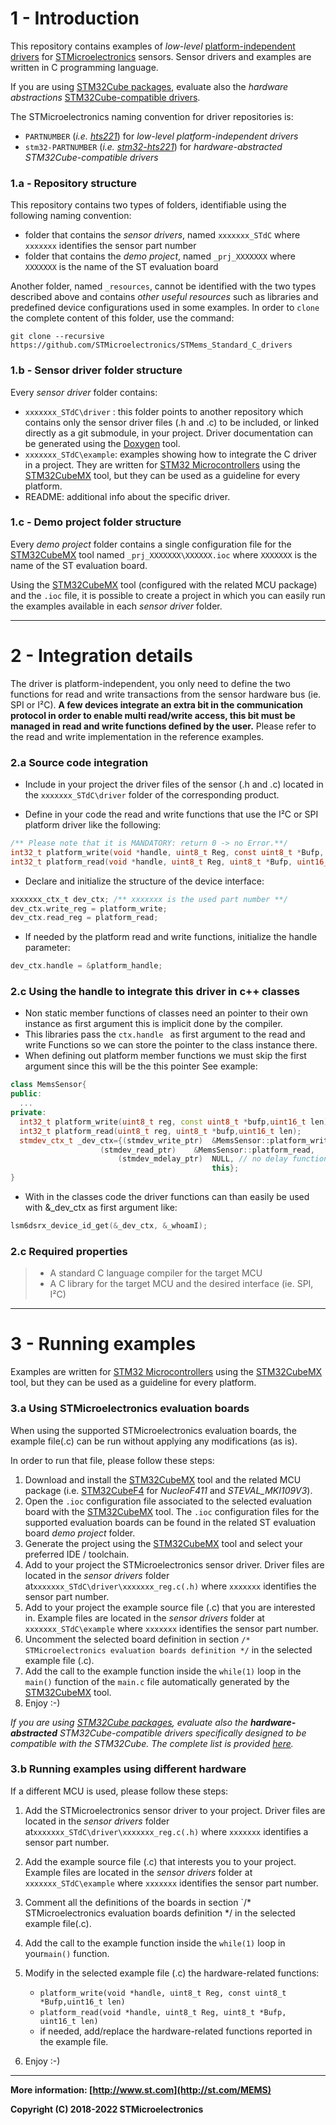 # 1 - Introduction

This repository contains examples of *low-level* [platform-independent drivers]( http://www.st.com/content/st_com/en/products/embedded-software/mems-and-sensors-software/drivers-for-mems/c-driver-mems.html ) for [STMicroelectronics](www.st.com/mems) sensors. Sensor drivers and examples are written in C programming language.

If you are using [STM32Cube packages](https://www.st.com/en/ecosystems/stm32cube.html), evaluate also the *hardware abstractions* [STM32Cube-compatible drivers](https://github.com/STMicroelectronics/STM32Cube_MCU_Overall_Offer/blob/master/README.md#stm32cube-bsp-components-drivers).

The STMicroelectronics naming convention for driver repositories is:
 - `PARTNUMBER` (*i.e. [hts221](https://github.com/STMicroelectronics/hts221)*) for *low-level platform-independent drivers*
 -  `stm32-PARTNUMBER` (*i.e. [stm32-hts221](https://github.com/STMicroelectronics/stm32-hts221)*) for *hardware-abstracted STM32Cube-compatible drivers*

### 1.a - Repository structure

This repository contains two types of folders, identifiable using the following naming convention:

- folder that contains the *sensor drivers*, named  `xxxxxxx_STdC` where  `xxxxxxx` identifies the sensor part number
- folder that contains the *demo project*, named  `_prj_XXXXXXX` where  `XXXXXXX` is the name of the ST evaluation board

Another folder, named  `_resources`,  cannot be identified with the two types described above and contains *other useful resources* such as libraries and predefined device configurations used in some examples. In order to `clone` the complete content of this folder, use the command:

```git
git clone --recursive https://github.com/STMicroelectronics/STMems_Standard_C_drivers
```

### 1.b - Sensor driver folder structure

Every *sensor driver* folder contains:

- `xxxxxxx_STdC\driver` : this folder points to another repository which contains only the sensor driver files (.h and .c) to be included, or linked directly as a git submodule, in your project. Driver documentation can be generated using the [Doxygen](http://www.doxygen.org/) tool.
- `xxxxxxx_STdC\example`:  examples showing how to integrate the C driver in a project. They are written for [STM32 Microcontrollers](https://www.st.com/en/microcontrollers.html) using the [STM32CubeMX](https://www.st.com/en/development-tools/stm32cubemx.html) tool, but they can be used as a guideline for every platform.
- README: additional info about the specific driver.

### 1.c - Demo project folder structure

Every *demo project* folder contains a single configuration file for the [STM32CubeMX](https://www.st.com/en/development-tools/stm32cubemx.html) tool named `_prj_XXXXXXX\XXXXXX.ioc` where  `XXXXXXX` is the name of the ST evaluation board.

Using the [STM32CubeMX](https://www.st.com/en/development-tools/stm32cubemx.html) tool (configured with the related MCU package) and the `.ioc` file, it is possible to create a project in which you can easily run the examples available in each *sensor driver* folder.

------

# 2 - Integration details
The driver is platform-independent, you only need to define the two functions for read and write transactions from the sensor hardware bus (ie. SPI or I²C). **A few devices integrate an extra bit in the communication protocol in order to enable multi read/write access, this bit must be managed in read and write functions defined by the user.** Please refer to the read and write implementation in the reference examples.

### 2.a Source code integration

- Include in your project the driver files of the sensor (.h and .c) located in the `xxxxxxx_STdC\driver` folder of the corresponding product.

- Define in your code the read and write functions that use the I²C or SPI platform driver like the following:

```c
/** Please note that it is MANDATORY: return 0 -> no Error.**/
int32_t platform_write(void *handle, uint8_t Reg, const uint8_t *Bufp, uint16_t len)
int32_t platform_read(void *handle, uint8_t Reg, uint8_t *Bufp, uint16_t len)
```

- Declare and initialize the structure of the device interface:

```c
xxxxxxx_ctx_t dev_ctx; /** xxxxxxx is the used part number **/
dev_ctx.write_reg = platform_write;
dev_ctx.read_reg = platform_read;
```

- If needed by the platform read and write functions, initialize the handle parameter:

```c
dev_ctx.handle = &platform_handle;
```
### 2.c Using the handle to integrate this driver in c++ classes

- Non static member functions of classes need an pointer to their own instance as first argument this is implicit done by the compiler.
- This libraries pass the ```ctx.handle ``` as first argument to the read and write Functions so we can store the pointer to the class instance there.
- When defining out platform member functions we must skip the first argument since this will be the this pointer
See example:

```c++
class MemsSensor{
public:
  ...
private:
  int32_t platform_write(uint8_t reg, const uint8_t *bufp,uint16_t len);
  int32_t platform_read(uint8_t reg, uint8_t *bufp,uint16_t len);
  stmdev_ctx_t _dev_ctx={(stmdev_write_ptr)  &MemsSensor::platform_write,
		  	  	    (stmdev_read_ptr)    &MemsSensor::platform_read,
						(stmdev_mdelay_ptr)  NULL, // no delay function set
						                     this};
}
```

- With in the classes code the driver functions can than easily be used with &_dev_ctx as first argument like:


 ```c++
lsm6dsrx_device_id_get(&_dev_ctx, &_whoamI);
 ```

### 2.c Required properties

> * A standard C language compiler for the target MCU
> * A C library for the target MCU and the desired interface (ie. SPI, I²C)

------

# 3 - Running examples

Examples are written for [STM32 Microcontrollers](https://www.st.com/en/microcontrollers.html) using the [STM32CubeMX](https://www.st.com/en/development-tools/stm32cubemx.html) tool, but they can be used as a guideline for every platform.

### 3.a Using STMicroelectronics evaluation boards

When using the supported STMicroelectronics evaluation boards, the example file(.c) can be run without applying any modifications (as is).

In order to run that file, please follow these steps:

1. Download and install the [STM32CubeMX](http://www.st.com/en/development-tools/stm32cubemx.html)  tool and the related MCU package (i.e. [STM32CubeF4](http://www.st.com/en/development-tools/stm32cubemx.html) for *NucleoF411* and *STEVAL_MKI109V3*).
2. Open the  `.ioc` configuration file associated to the selected evaluation board with the [STM32CubeMX](http://www.st.com/en/development-tools/stm32cubemx.html) tool. The  `.ioc` configuration files for the supported evaluation boards can be found in the related ST evaluation board *demo project* folder.
3. Generate the project using the [STM32CubeMX](http://www.st.com/en/development-tools/stm32cubemx.html) tool and select your preferred IDE / toolchain.
4. Add to your project the STMicroelectronics sensor driver. Driver files are located in the *sensor drivers* folder at`xxxxxxx_STdC\driver\xxxxxxx_reg.c(.h)` where  `xxxxxxx` identifies the sensor part number.
5. Add to your project the example source file (.c) that you are interested in. Example files are located in the *sensor drivers* folder at `xxxxxxx_STdC\example` where  `xxxxxxx` identifies the sensor part number.
6. Uncomment the selected board definition in section `/* STMicroelectronics evaluation boards definition */` in the selected example file (.c).
7. Add the call to the example function inside the `while(1)` loop in the `main()` function of the `main.c` file automatically generated by the  [STM32CubeMX](http://www.st.com/en/development-tools/stm32cubemx.html) tool.
8. Enjoy :-)

*If you are using [STM32Cube packages](https://www.st.com/en/ecosystems/stm32cube.html), evaluate also the **hardware-abstracted** STM32Cube-compatible drivers specifically designed to be compatible with the STM32Cube. The complete list is provided [here](https://github.com/STMicroelectronics/STM32Cube_MCU_Overall_Offer/blob/master/README.md#stm32cube-bsp-components-drivers).*

### 3.b Running examples using different hardware

If a different MCU is used, please follow these steps:

1. Add the STMicroelectronics sensor driver to your project.  Driver files are located in the *sensor drivers* folder at`xxxxxxx_STdC\driver\xxxxxxx_reg.c(.h)` where  `xxxxxxx` identifies a sensor part number.
2. Add the example source file (.c) that interests you to your project. Example files are located in the *sensor drivers* folder at `xxxxxxx_STdC\example` where  `xxxxxxx` identifies the sensor part number.
3. Comment all the definitions of the boards in section `/* STMicroelectronics evaluation boards definition */ in the selected example file(.c).
4. Add the call to the example function inside the `while(1)` loop in your`main()` function.
5. Modify in the selected example file (.c) the hardware-related functions:

   - `platform_write(void *handle, uint8_t Reg, const uint8_t *Bufp,uint16_t len)`
   - `platform_read(void *handle, uint8_t Reg, uint8_t *Bufp, uint16_t len)`
   - if needed, add/replace the hardware-related functions reported in the example file.
6. Enjoy :-)

------

**More information: [http://www.st.com](http://st.com/MEMS)**

**Copyright (C) 2018-2022 STMicroelectronics**
